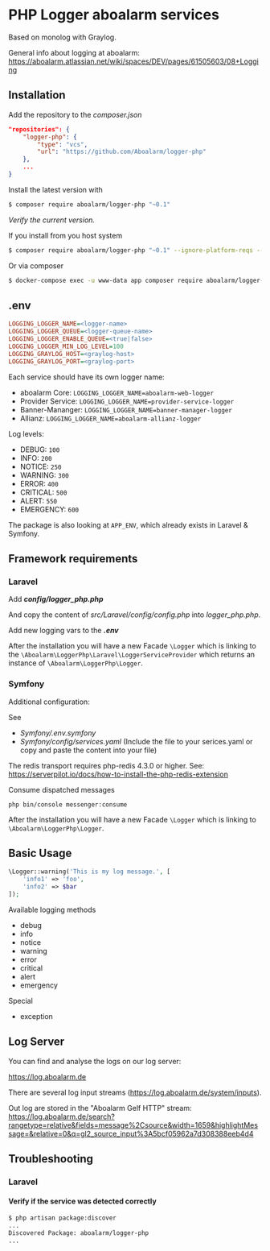# PHP Logger aboalarm services

Based on monolog with Graylog.

General info about logging at aboalarm: https://aboalarm.atlassian.net/wiki/spaces/DEV/pages/61505603/08+Logging

## Installation

Add the repository to the _composer.json_

```json
"repositories": {
    "logger-php": {
        "type": "vcs",
        "url": "https://github.com/Aboalarm/logger-php"
    },
    ...
}
```

Install the latest version with

```bash
$ composer require aboalarm/logger-php "~0.1"
```
_Verify the current version._

If you install from you host system

```bash
$ composer require aboalarm/logger-php "~0.1" --ignore-platform-reqs --no-scripts
```

Or via composer

```bash
$ docker-compose exec -u www-data app composer require aboalarm/logger-php "~0.1"
```

## .env

```ini
LOGGING_LOGGER_NAME=<logger-name>
LOGGING_LOGGER_QUEUE=<logger-queue-name>
LOGGING_LOGGER_ENABLE_QUEUE=<true|false>
LOGGING_LOGGER_MIN_LOG_LEVEL=100
LOGGING_GRAYLOG_HOST=<graylog-host>
LOGGING_GRAYLOG_PORT=<graylog-port>
```

Each service should have its own logger name:

- aboalarm Core: `LOGGING_LOGGER_NAME=aboalarm-web-logger`
- Provider Service: `LOGGING_LOGGER_NAME=provider-service-logger`
- Banner-Mananger: `LOGGING_LOGGER_NAME=banner-manager-logger`
- Allianz: `LOGGING_LOGGER_NAME=aboalarm-allianz-logger`

Log levels:

- DEBUG: `100`
- INFO: `200`
- NOTICE: `250`
- WARNING: `300`
- ERROR: `400`
- CRITICAL: `500`
- ALERT: `550`
- EMERGENCY: `600`

The package is also looking at `APP_ENV`, which already exists in Laravel & Symfony.

## Framework requirements

### Laravel

Add **_config/logger_php.php_**

And copy the content of _src/Laravel/config/config.php_ into _logger_php.php_.

Add new logging vars to the _**.env**_

After the installation you will have a new Facade `\Logger` which is linking 
to the `\Aboalarm\LoggerPhp\Laravel\LoggerServiceProvider` which returns 
an instance of `\Aboalarm\LoggerPhp\Logger`.


### Symfony

Additional configuration:

See 
 - _Symfony/.env.symfony_
 - _Symfony/config/services.yaml_ (Include the file to your serices.yaml or copy and paste the content into your file)

The redis transport requires php-redis 4.3.0 or higher.
See: https://serverpilot.io/docs/how-to-install-the-php-redis-extension

Consume dispatched messages

```
php bin/console messenger:consume
```

After the installation you will have a new Facade `\Logger` which is linking 
to `\Aboalarm\LoggerPhp\Logger`.


## Basic Usage

```php
\Logger::warning('This is my log message.', [
    'info1' => 'foo',
    'info2' => $bar
]);
```

Available logging methods

- debug
- info
- notice
- warning
- error
- critical
- alert
- emergency

Special

- exception

## Log Server

You can find and analyse the logs on our log server:

https://log.aboalarm.de

There are several log input streams (https://log.aboalarm.de/system/inputs).

Out log are stored in the "Aboalarm Gelf HTTP" stream:
https://log.aboalarm.de/search?rangetype=relative&fields=message%2Csource&width=1659&highlightMessage=&relative=0&q=gl2_source_input%3A5bcf05962a7d308388eeb4d4

## Troubleshooting

### Laravel

#### Verify if the service was detected correctly

```bash
$ php artisan package:discover
...
Discovered Package: aboalarm/logger-php
...
```
